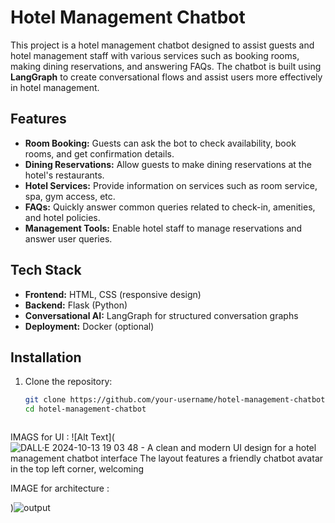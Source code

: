 # Hotel Management Chatbot

This project is a hotel management chatbot designed to assist guests and hotel management staff with various services such as booking rooms, making dining reservations, and answering FAQs. The chatbot is built using **LangGraph** to create conversational flows and assist users more effectively in hotel management.

## Features

- **Room Booking:** Guests can ask the bot to check availability, book rooms, and get confirmation details.
- **Dining Reservations:** Allow guests to make dining reservations at the hotel's restaurants.
- **Hotel Services:** Provide information on services such as room service, spa, gym access, etc.
- **FAQs:** Quickly answer common queries related to check-in, amenities, and hotel policies.
- **Management Tools:** Enable hotel staff to manage reservations and answer user queries.

## Tech Stack

- **Frontend:** HTML, CSS (responsive design)
- **Backend:** Flask (Python)
- **Conversational AI:** LangGraph for structured conversation graphs
- **Deployment:** Docker (optional)

## Installation

1. Clone the repository:
   ```bash
   git clone https://github.com/your-username/hotel-management-chatbot.git
   cd hotel-management-chatbot



IMAGS for UI :
![Alt Text](![DALL·E 2024-10-13 19 03 48 - A clean and modern UI design for a hotel management chatbot interface  The layout features a friendly chatbot avatar in the top left corner, welcoming](https://github.com/user-attachments/assets/24da14ff-b820-40f2-988d-1b3b76e0ce90)





IMAGE  for architecture :

)![output](https://github.com/user-attachments/assets/5471aee4-dd78-4988-a7e4-82a0ddf73b03)


